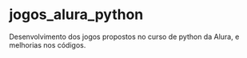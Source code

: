 # jogos_alura_python
Desenvolvimento dos jogos propostos no curso de python da Alura, e melhorias nos códigos.
